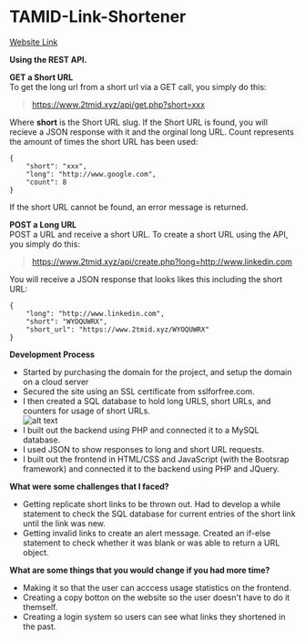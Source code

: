 # TAMID-Link-Shortener
[Website Link](https://www.2tmid.xyz/)

**Using the REST API.**

**GET a Short URL**  
To get the long url from a short url via a GET call, you simply do this:  
> https://www.2tmid.xyz/api/get.php?short=xxx  

Where **short** is the Short URL slug. If the Short URL is found, you will recieve a JSON response with it and the orginal long URL. Count represents the amount of times the short URL has been used:
```
{  
	"short": "xxx",  
	"long": "http://www.google.com",  
	"count": 8  
}  
```
If the short URL cannot be found, an error message is returned.  


**POST a Long URL**  
POST a URL and receive a short URL. To create a short URL using the API, you simply do this:  

> https://www.2tmid.xyz/api/create.php?long=http://www.linkedin.com  

You will receive a JSON response that looks likes this including the short URL:  
```
{  
	"long": "http://www.linkedin.com",  
	"short": "WYOQUWRX",  
	"short_url": "https://www.2tmid.xyz/WYOQUWRX"  
}  
```
**Development Process**
- Started by purchasing the domain for the project, and setup the domain on a cloud server
- Secured the site using an SSL certificate from sslforfree.com.
- I then created a SQL database to hold long URLS, short URLs, and counters for usage of short URLs.  
![alt text](https://www.2tmid.xyz/images/image1.png)
- I built out the backend using PHP and connected it to a MySQL database.  
- I used JSON to show responses to long and short URL requests.  
- I built out the frontend in HTML/CSS and JavaScript (with the Bootsrap framework) and connected it to the backend using PHP and JQuery.  


**What were some challenges that I faced?**  
- Getting replicate short links to be thrown out. Had to develop a while statement to check the SQL database for current entries of the short link until the link was new.
- Getting invalid links to create an alert message. Created an if-else statement to check whether it was blank or was able to return a URL object.


**What are some things that you would change if you had more time?**  
- Making it so that the user can acccess usage statistics on the frontend.
- Creating a copy botton on the website so the user doesn't have to do it themself.
- Creating a login system so users can see what links they shortened in the past.

